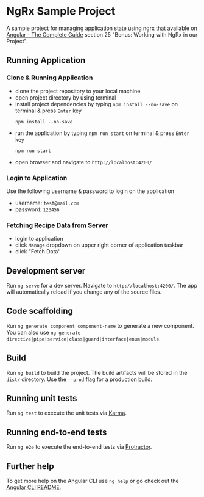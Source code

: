 # NgRx Sample Project

A sample project for managing application state using ngrx that available on [Angular - The Complete Guide](https://www.udemy.com/course/the-complete-guide-to-angular-2/) section 25 "Bonus: Working with NgRx in our Project".

## Running Application

### Clone & Running Application

- clone the project repository to your local machine
- open project directory by using terminal
- install project dependencies by typing `npm install --no-save` on terminal & press `Enter` key
  ```
  npm install --no-save
  ```
- run the application by typing `npm run start` on terminal & press `Enter` key
  ```
  npm run start
  ```
- open browser and navigate to `http://localhost:4200/`

### Login to Application

Use the following username & password to login on the application
- username: `test@mail.com`
- password: `123456`


### Fetching Recipe Data from Server

- login to application 
- click `Manage` dropdown on upper right corner of application taskbar
- click "Fetch Data'

## Development server

Run `ng serve` for a dev server. Navigate to `http://localhost:4200/`. The app will automatically reload if you change any of the source files.

## Code scaffolding

Run `ng generate component component-name` to generate a new component. You can also use `ng generate directive|pipe|service|class|guard|interface|enum|module`.

## Build

Run `ng build` to build the project. The build artifacts will be stored in the `dist/` directory. Use the `--prod` flag for a production build.

## Running unit tests

Run `ng test` to execute the unit tests via [Karma](https://karma-runner.github.io).

## Running end-to-end tests

Run `ng e2e` to execute the end-to-end tests via [Protractor](http://www.protractortest.org/).

## Further help

To get more help on the Angular CLI use `ng help` or go check out the [Angular CLI README](https://github.com/angular/angular-cli/blob/master/README.md).
